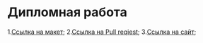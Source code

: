 # Дипломная работа

1.[Ссылка на макет](https://disk.yandex.com/d/rofnQzBBYQH0Mw);
2.[Ссылка на Pull reqiest](https://github.com/MorphineMePlz/movies-explorer-frontend/pull/4);
3.[Сcылка на сайт](aziz-movies-diplom.nomoredomains.rocks);
